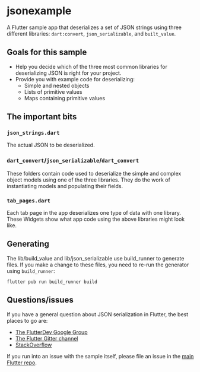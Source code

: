 # jsonexample

A Flutter sample app that deserializes a set of JSON strings using three
different libraries: `dart:convert`, `json_serializable`, and
`built_value`.

## Goals for this sample

* Help you decide which of the three most common libraries for
  deserializing JSON is right for your project.
* Provide you with example code for deserializing:
  * Simple and nested objects
  * Lists of primitive values
  * Maps containing primitive values

## The important bits

### `json_strings.dart`

The actual JSON to be deserialized.

### `dart_convert`/`json_serializable`/`dart_convert`

These folders contain code used to deserialize the simple and complex
object models using one of the three libraries. They do the work of
instantiating models and populating their fields.

### `tab_pages.dart`

Each tab page in the app deserializes one type of data with one library.
These Widgets show what app code using the above libraries might look like.

## Generating 

The lib/build_value and lib/json_serializable use build_runner to generate
files. If you make a change to these files, you need to re-run the generator
using `build_runner`:

```
flutter pub run build_runner build
```

## Questions/issues

If you have a general question about JSON serialization in Flutter, the
best places to go are:

* [The FlutterDev Google Group](https://groups.google.com/forum/#!forum/flutter-dev)
* [The Flutter Gitter channel](https://gitter.im/flutter/flutter)
* [StackOverflow](https://stackoverflow.com/questions/tagged/flutter)

If you run into an issue with the sample itself, please file an issue
in the [main Flutter repo](https://github.com/flutter/flutter/issues).

